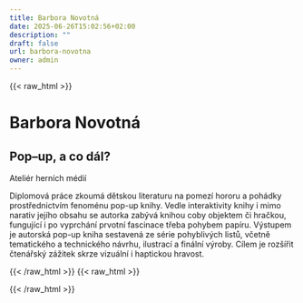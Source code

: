 ```yaml
---
title: Barbora Novotná
date: 2025-06-26T15:02:56+02:00
description: ""
draft: false
url: barbora-novotna
owner: admin
---
```

{{< raw_html >}}
<h1>Barbora Novotn&aacute;</h1>
<h2>Pop&ndash;up, a co d&aacute;l?</h2>
<p>Ateli&eacute;r hern&iacute;ch m&eacute;di&iacute;</p>
<p>Diplomov&aacute; pr&aacute;ce zkoum&aacute; dětskou literaturu na pomez&iacute; hororu a poh&aacute;dky prostřednictv&iacute;m fenom&eacute;nu pop-up knihy. Vedle interaktivity knihy i mimo narativ jej&iacute;ho obsahu se autorka zab&yacute;v&aacute; knihou coby objektem či hračkou, funguj&iacute;c&iacute; i po vyprch&aacute;n&iacute; prvotn&iacute; fascinace třeba pohybem pap&iacute;ru. V&yacute;stupem je autorsk&aacute; pop-up kniha sestaven&aacute; ze s&eacute;rie pohybliv&yacute;ch listů, včetně tematick&eacute;ho a technick&eacute;ho n&aacute;vrhu, ilustrac&iacute; a fin&aacute;ln&iacute; v&yacute;roby. C&iacute;lem je roz&scaron;&iacute;řit čten&aacute;řsk&yacute; z&aacute;žitek skrze vizu&aacute;ln&iacute; i haptickou hravost.</p>
{{< /raw_html >}}
<!-- SECTION BREAK -->
{{< raw_html >}}

{{< /raw_html >}}
